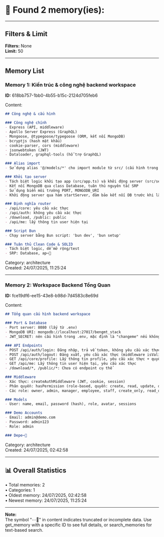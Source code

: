 # 📝 Found 2 memory(ies):

---

## Filters & Limit

**Filters:** None  
**Limit:** 50

---

## Memory List

### Memory 1: Kiến trúc & công nghệ backend workspace
**ID:** 618bb757-1bb0-4b55-b15c-2124d705feb6

Content:  
```markdown
## Công nghệ & cấu hình

### Công nghệ chính
- Express (API, middleware)
- Apollo Server Express (GraphQL)
- Mongoose, @typegoose/typegoose (ORM, kết nối MongoDB)
- bcryptjs (hash mật khẩu)
- cookie-parser, cors (middleware)
- jsonwebtoken (JWT)
- Dataloader, graphql-tools (hỗ trợ GraphQL)

### Alias import
- Sử dụng alias '@/models/*' cho import module từ src/ (cấu hình trong tsconfig.json)

### Khởi tạo server
- Tách biệt logic khởi tạo app (src/app.ts) và khởi động server (src/server.ts)
- Kết nối MongoDB qua class Database, tuân thủ nguyên tắc SRP
- Sử dụng biến môi trường PORT, MONGODB_URI
- Khởi động server qua hàm startServer, đảm bảo kết nối DB trước khi lắng nghe port

### Định nghĩa router
- /api/core: yêu cầu xác thực
- /api/auth: không yêu cầu xác thực
- /download, /public: public
- /api/me: lấy thông tin user hiện tại

### Script Bun
- Chạy server bằng Bun script: 'bun dev', 'bun setup'

### Tuân thủ Clean Code & SOLID
- Tách biệt logic, dễ mở rộng/test
- SRP: Database, ap⋯📄
```
Category: architecture  
Created: 24/07/2025, 11:25:24

---

### Memory 2: Workspace Backend Tổng Quan
**ID:** fce19df6-ee15-43e8-b98d-7d4583c8e69d

Content:  
```markdown
## Tổng quan cấu hình backend workspace

### Port & Database
- Port server: 8080 (lấy từ .env)
- MongoDB URI: mongodb://localhost:27017/bengmt_stack
- JWT_SECRET: nên cấu hình trong .env, mặc định là "changeme" nếu không set

### API Endpoints
- POST /api/auth/login: Đăng nhập, trả về token, không yêu cầu xác thực
- POST /api/auth/logout: Đăng xuất, yêu cầu xác thực (middleware isValidAuthToken)
- GET /api/core/profile: Lấy thông tin profile, yêu cầu xác thực + quyền 'read'
- GET /api/me: Lấy thông tin user hiện tại, yêu cầu xác thực
- /download/*, /public/*: Chưa có endpoint cụ thể

### Middleware
- Xác thực: createAuthMiddleware (JWT, cookie, session)
- Phân quyền: hasPermission (role-based, quyền: create, read, update, delete, download, upload, admin)
- Các role: owner, admin, manager, employee, staff, create_only, read_only

### Models
- User: name, email, password (hash), role, avatar, sessions

### Demo Accounts
- Email: admin@demo.com
- Password: admin123
- Role: admin

### Depe⋯📄
```
Category: architecture  
Created: 24/07/2025, 02:42:58

---

## 📊 Overall Statistics

• Total memories: 2  
• Categories: 1  
• Oldest memory: 24/07/2025, 02:42:58  
• Newest memory: 24/07/2025, 11:25:24  

---

**Note:**  
The symbol "⋯📄" in content indicates truncated or incomplete data. Use get_memory with a specific ID to see full details, or search_memories for text-based search.
